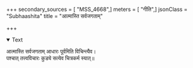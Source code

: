 +++
secondary_sources = [ "MSS_4668",]
meters = [ "गीति",]
jsonClass = "Subhaashita"
title = "आत्मास्ति सर्वजगताम्"

+++

<details open><summary>Text</summary>

आत्मास्ति सर्वजगताम् आधारः पूर्वमिति विचिन्त्यैव।  
पश्चात् तत्त्वविचारः कुड्ये सत्येव चित्रकर्म स्यात्॥
</details>
